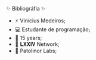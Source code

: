 ✨ Bibliográfia ✨

-  ⚡ Vinícius Medeiros;
-  💻 Estudante de programação;
-  👅 15 years;
-  🚩 𝐋𝐗𝐗𝐈𝐕 Network;
-  🧪 Patolinor Labs;
